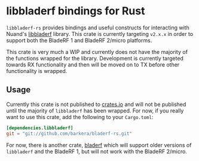 libbladerf bindings for Rust
============================
`libbladerf-rs` provides bindings and useful constructs for interacting with
Nuand's [libbladerf](https://github.com/Nuand/bladeRF) library. This crate is
currently targeting `v2.x.x` in order to support both the BladeRF 1 and
BladeRF 2/micro platforms.

This crate is very much a WIP and currently does not have the majority of the
functions wrapped for the library. Development is currently targeted towards
RX functionality and then will be moved on to TX before other functionality is
wrapped.

## Usage
Currently this crate is not published to [crates.io](https://crates.io) and will
not be published until the majority of `libbladerf` has been wrapped. For now,
if you really want to use this crate, add the following to your `Cargo.toml`:
```toml
[dependencies.libbladerf]
git = "git://github.com/barkera/bladerf-rs.git"
```

For now, there is another crate, [bladerf](https://github.com/ryankurte/rust-bladerf)
which will support older versions of `libbladerf` and the BladeRF 1, but will
not work with the BladeRF 2/micro.
